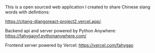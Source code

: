 This is a open sourced web application I created to share Chinese slang words with defintions: 

https://citang-djangoreact-project2.vercel.app/. 


Backend api and server powered by Python Anywhere: https://fahygaoyf.pythonanywhere.com/

Frontend server powered by Vercel: https://vercel.com/fahygao